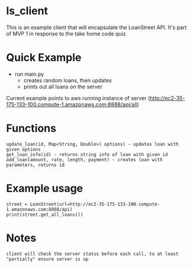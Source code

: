 # ls_client

This is an example client that will encapsulate the LoanStreet API.  It's part of MVP 1 in response to the take home code quiz.

# Quick Example
- run main.py 
  - creates random loans, then updates
  - prints out all loans on the server

Current example points to aws running instance of server (http://ec2-35-175-133-100.compute-1.amazonaws.com:8888/api/all)

# Functions
    update_loan(id, Map<String, Double>) options) - updates loan with given options
    get_loan_info(id) - returns string info of loan with given id
    add_loan(amount, rate, length, payment) - creates loan with parameters, returns id

# Example usage
    street = LoanStreet(url=http://ec2-35-175-133-100.compute-1.amazonaws.com:8888/api)
    print(street.get_all_loans())

# Notes 
    client will check the server status before each call, to at least "partially" ensure server is up

